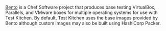[Bento](https://github.com/chef/bento) is a Chef Software project that
produces base testing VirtualBox, Parallels, and VMware boxes for
multiple operating systems for use with Test Kitchen. By default, Test
Kitchen uses the base images provided by Bento although custom images
may also be built using HashiCorp Packer.